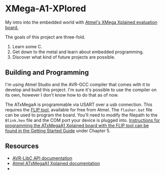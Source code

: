 # XMega-A1-XPlored

My intro into the embedded world with [Atmel's XMega Xplained evaluation board.](http://www.atmel.com/tools/XMEGA-A1XPLAINED.aspx?tab=overview)

The goals of this project are three-fold. 

1. Learn some C. 
2. Get down to the metal and learn about embedded programming. 
3. Discover what kind of future projects are possible. 

## Building and Programming

I'm using Atmel Studio and the AVR-GCC compiler that comes with it to develop and build this project. I'm sure it's possible to use the compiler on its own, however I don't know how to do that as of now. 

The ATxMegaA is programmable via USART over a usb connection. This requires the [FLIP tool][flip], available for free from Atmel. The `flasher.bat` file can be used to program the board. You'll need to modify the filepath to the `Blink.hex` file and the COM port your device is plugged into. [Instructions for programming the ATxMegaA1 Xplained board with the FLIP tool can be found in the Getting Started Guide][getting-started] under Chapter 5. 

[flip]: http://www.atmel.com/tools/FLIP.aspx
[getting-started]: http://www.atmel.com/images/doc8372.pdf

## Resources

- [AVR-LibC API documentation](http://www.nongnu.org/avr-libc/user-manual/index.html)
- [Atmel ATxMegaA1 Xplained documentation](http://www.atmel.com/tools/XMEGA-A1XPLAINED.aspx?tab=documents)
- [Atmel ATxMega128A1 documentation]: http://www.atmel.com/devices/ATXMEGA128A1.aspx
